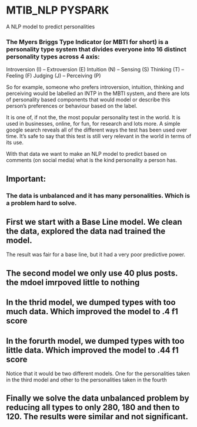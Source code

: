 # MTIB_NLP PYSPARK
A NLP model to predict personalities

### The Myers Briggs Type Indicator (or MBTI for short) is a personality type system that divides everyone into 16 distinct personality types across 4 axis:

Introversion (I) – Extroversion (E)
Intuition (N) – Sensing (S)
Thinking (T) – Feeling (F)
Judging (J) – Perceiving (P)

So for example, someone who prefers introversion, intuition, thinking and perceiving would be labelled an INTP in the MBTI system, and there are lots of personality based components that would model or describe this person’s preferences or behaviour based on the label.

It is one of, if not the, the most popular personality test in the world. It is used in businesses, online, for fun, for research and lots more. A simple google search reveals all of the different ways the test has been used over time. It’s safe to say that this test is still very relevant in the world in terms of its use.


With that data we want to make an NLP model to predict based on comments (on social media) what is the kind personality a person has.

## Important:
### The data is unbalanced and it has many personalities. Which is a problem hard to solve.

## First we start with a Base Line model. We clean the data, explored the data nad trained the model. 
The result was fair for a base line, but it had a very poor predictive power.


## The second model we only use 40 plus posts. the mdoel imrpoved little to nothing

## In the thrid model, we dumped types with too much data. Which improved the model to .4 f1 score

## In the forurth model, we dumped types with too little data. Which improved the model to .44 f1 score
 Notice that it would be two different models. One for the personalities taken in the third model and other to the personalities taken in the fourth
 
## Finally we solve the data unbalanced problem by reducing all types to only 280, 180 and then to 120. The results were similar and not significant.
